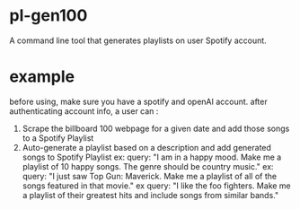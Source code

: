 # pl-gen100
A command line tool that generates playlists on user Spotify account. 
# example
before using, make sure you have a spotify and openAI account.
after authenticating account info, a user can :
1. Scrape the billboard 100 webpage for a given date and add those songs to a Spotify Playlist
2. Auto-generate a playlist based on a description and add generated songs to Spotify Playlist
  ex: query: "I am in a happy mood. Make me a playlist of 10 happy songs. The genre should be country music."
  ex: query: "I just saw Top Gun: Maverick. Make me a playlist of all of the songs featured in that movie."
  ex query: "I like the foo fighters. Make me a playlist of their greatest hits and include songs from similar bands."
